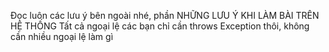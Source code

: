Đọc luôn các lưu ý bên ngoài nhé, phần NHỮNG LƯU Ý KHI LÀM BÀI TRÊN HỆ THỐNG
Tất cả ngoại lệ các bạn chỉ cần throws Exception thôi, không cần nhiều ngoại lệ làm gì
